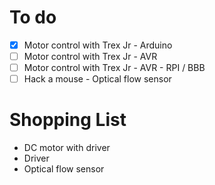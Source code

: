 # To do
- [X] Motor control with Trex Jr - Arduino
- [ ] Motor control with Trex Jr - AVR
- [ ] Motor control with Trex Jr - AVR - RPI / BBB
- [ ] Hack a mouse - Optical flow sensor

# Shopping List
- DC motor with driver
- Driver
- Optical flow sensor